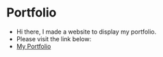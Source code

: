 # Portfolio

- Hi there, I made a website to display my portfolio.
- Please visit the link below:
- <a href = "https://portfolio-theta-blue.vercel.app">My Portfolio</a>